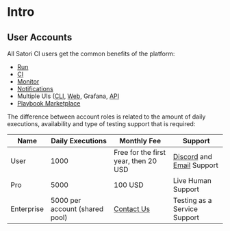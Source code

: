 # Intro
## User Accounts

All Satori CI users get the common benefits of the platform:
- [Run](mode_run.md)
- [CI](mode_ci.md)
- [Monitor](mode_monitor.md)
- [Notifications](notifications.md)
- Multiple UIs ([CLI](https://github.com/satorici/satori-cli), [Web](https://www.satori-ci.com), Grafana, [API](http://api.satori-ci.com/schema/swagger)
- [Playbook Marketplace](https://github.com/satorici/playbooks)

The difference between account roles is related to the amount of daily executions, availability and type of testing support that is required:

| Name       |               Daily Executions |                              Monthly Fee | Support                                                                             |
|------------|--------------------------------|------------------------------------------|-------------------------------------------------------------------------------------|
| User       |                           1000 |     Free for the first year, then 20 USD | [Discord](https://discord.gg/F6Uzz7fc2s) and [Email](support@satori-ci.com) Support |
| Pro        |                           5000 |                                  100 USD | Live Human Support                                                                  |
| Enterprise | 5000 per account (shared pool) | [Contact Us](mailto:sales@satori-ci.com) | Testing as a Service Support                                                         |
